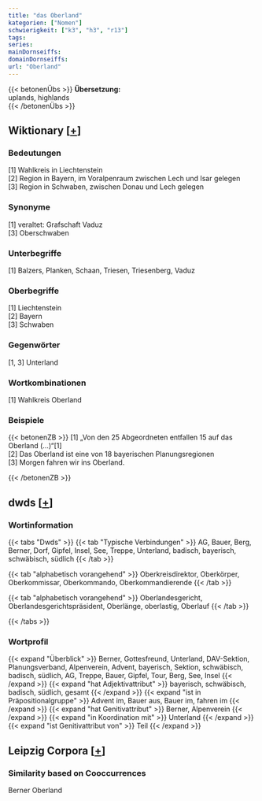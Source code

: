 ```yaml
---
title: "das Oberland"
kategorien: ["Nomen"]
schwierigkeit: ["k3", "h3", "r13"]
tags:
series:
mainDornseiffs:
domainDornseiffs:
url: "Oberland"
---
```


{{< betonenÜbs >}}
**Übersetzung:**  
uplands, highlands  
{{< /betonenÜbs >}}

## Wiktionary [[+](https://de.wiktionary.org/wiki/Oberland)]

### Bedeutungen
[1] Wahlkreis in Liechtenstein  
[2] Region in Bayern, im Voralpenraum zwischen Lech und Isar gelegen  
[3] Region in Schwaben, zwischen Donau und Lech gelegen  

### Synonyme
[1] veraltet: Grafschaft Vaduz  
[3] Oberschwaben  

### Unterbegriffe
[1] Balzers, Planken, Schaan, Triesen, Triesenberg, Vaduz  

### Oberbegriffe
[1] Liechtenstein  
[2] Bayern  
[3] Schwaben  

### Gegenwörter
[1, 3] Unterland  

### Wortkombinationen
[1] Wahlkreis Oberland  

### Beispiele
{{< betonenZB >}}
[1] „Von den 25 Abgeordneten entfallen 15 auf das Oberland (…)“[1]  
[2] Das Oberland ist eine von 18 bayerischen Planungsregionen  
[3] Morgen fahren wir ins Oberland.  

{{< /betonenZB >}}


## dwds [[+](https://www.dwds.de/wb/Oberland)]

### Wortinformation
{{< tabs "Dwds" >}}
{{< tab "Typische Verbindungen" >}}
AG, Bauer, Berg, Berner, Dorf, Gipfel, Insel, See, Treppe, Unterland, badisch, bayerisch, schwäbisch, südlich
{{< /tab >}}

{{< tab "alphabetisch vorangehend" >}}
Oberkreisdirektor, Oberkörper, Oberkommissar, Oberkommando, Oberkommandierende
{{< /tab >}}

{{< tab "alphabetisch vorangehend" >}}
Oberlandesgericht, Oberlandesgerichtspräsident, Oberlänge, oberlastig, Oberlauf
{{< /tab >}}

{{< /tabs >}}

### Wortprofil
{{< expand "Überblick" >}} Berner, Gottesfreund, Unterland, DAV-Sektion, Planungsverband, Alpenverein, Advent, bayerisch, Sektion, schwäbisch, badisch, südlich, AG, Treppe, Bauer, Gipfel, Tour, Berg, See, Insel {{< /expand >}}
{{< expand "hat Adjektivattribut" >}} bayerisch, schwäbisch, badisch, südlich, gesamt {{< /expand >}}
{{< expand "ist in Präpositionalgruppe" >}} Advent im, Bauer aus, Bauer im, fahren im {{< /expand >}}
{{< expand "hat Genitivattribut" >}} Berner, Alpenverein {{< /expand >}}
{{< expand "in Koordination mit" >}} Unterland {{< /expand >}}
{{< expand "ist Genitivattribut von" >}} Teil {{< /expand >}}

## Leipzig Corpora [[+](https://corpora.uni-leipzig.de/en/res?word=Oberland&corpusId=deu_newscrawl-public_2018)]


### Similarity based on Cooccurrences
Berner Oberland


